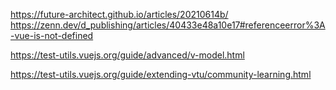 https://future-architect.github.io/articles/20210614b/
https://zenn.dev/d_publishing/articles/40433e48a10e17#referenceerror%3A-vue-is-not-defined

<!-- 次やる -->

https://test-utils.vuejs.org/guide/advanced/v-model.html

<!-- 下記は今回はやらない -->

https://test-utils.vuejs.org/guide/extending-vtu/community-learning.html
